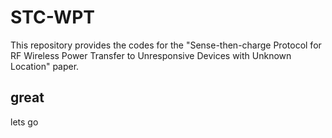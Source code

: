 # STC-WPT
This repository provides the codes for the "Sense-then-charge Protocol for RF Wireless Power Transfer to Unresponsive Devices with Unknown Location" paper.
## great
lets go
